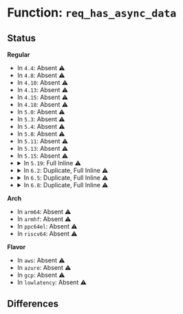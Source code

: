# Function: <code>req_has_async_data</code>

## Status
<b>Regular</b>
<ul>
<li>
In <code>4.4</code>: Absent ⚠️
</li>
<li>
In <code>4.8</code>: Absent ⚠️
</li>
<li>
In <code>4.10</code>: Absent ⚠️
</li>
<li>
In <code>4.13</code>: Absent ⚠️
</li>
<li>
In <code>4.15</code>: Absent ⚠️
</li>
<li>
In <code>4.18</code>: Absent ⚠️
</li>
<li>
In <code>5.0</code>: Absent ⚠️
</li>
<li>
In <code>5.3</code>: Absent ⚠️
</li>
<li>
In <code>5.4</code>: Absent ⚠️
</li>
<li>
In <code>5.8</code>: Absent ⚠️
</li>
<li>
In <code>5.11</code>: Absent ⚠️
</li>
<li>
In <code>5.13</code>: Absent ⚠️
</li>
<li>
In <code>5.15</code>: Absent ⚠️
</li>
<li>
<details>
<summary>In <code>5.19</code>: Full Inline ⚠️</summary>

**Collision:** Unique Static

**Inline:** Full

**Transformation:** False

**Instances:**

```
In io_uring/io_uring.c (ffffffff816d55ed)
Location: io_uring/io_uring.c:1615
Inline: True
Inline callers:
  - io_uring/io_uring.c:__io_timeout_prep
  - io_uring/io_uring.c:io_connect
  - io_uring/io_uring.c:io_connect
  - io_uring/io_uring.c:io_recvmsg
  - io_uring/io_uring.c:io_sendmsg
  - io_uring/io_uring.c:io_uring_cmd
  - io_uring/io_uring.c:io_uring_cmd
  - io_uring/io_uring.c:io_write
  - io_uring/io_uring.c:io_read
  - io_uring/io_uring.c:io_setup_async_rw
  - io_uring/io_uring.c:kiocb_done
  - io_uring/io_uring.c:kiocb_done
```
</details>
</li>
<li>
<details>
<summary>In <code>6.2</code>: Duplicate, Full Inline ⚠️</summary>

**Collision:** Static Duplication

**Inline:** Full

**Transformation:** False

**Instances:**

```
In io_uring/io_uring.c (ffffffff81791017)
Location: io_uring/io_uring.h:187
Inline: True
Inline callers:
  - io_uring/io_uring.c:io_req_prep_async
```
```
In io_uring/uring_cmd.c (ffffffff81795006)
Location: io_uring/io_uring.h:187
Inline: True
Inline callers:
  - io_uring/uring_cmd.c:io_uring_cmd
  - io_uring/uring_cmd.c:io_uring_cmd
```
```
In io_uring/net.c (ffffffff817984a7)
Location: io_uring/io_uring.h:187
Inline: True
Inline callers:
  - io_uring/net.c:io_connect
  - io_uring/net.c:io_connect
  - io_uring/net.c:io_sendmsg_zc
  - io_uring/net.c:io_send_zc
  - io_uring/net.c:io_send_zc_cleanup
  - io_uring/net.c:io_recvmsg
  - io_uring/net.c:io_send
  - io_uring/net.c:io_sendmsg
  - io_uring/net.c:io_setup_async_addr
  - io_uring/net.c:io_send_prep_async
  - io_uring/net.c:io_setup_async_msg
  - io_uring/net.c:io_netmsg_recycle
```
```
In io_uring/timeout.c (ffffffff8179922d)
Location: io_uring/io_uring.h:187
Inline: True
Inline callers:
  - io_uring/timeout.c:__io_timeout_prep
```
```
In io_uring/rw.c (ffffffff817a4c1f)
Location: io_uring/io_uring.h:187
Inline: True
Inline callers:
  - io_uring/rw.c:io_rw_fail
  - io_uring/rw.c:io_write
  - io_uring/rw.c:io_read
  - io_uring/rw.c:io_setup_async_rw
  - io_uring/rw.c:kiocb_done
  - io_uring/rw.c:kiocb_done
```
</details>
</li>
<li>
<details>
<summary>In <code>6.5</code>: Duplicate, Full Inline ⚠️</summary>

**Collision:** Static Duplication

**Inline:** Full

**Transformation:** False

**Instances:**

```
In io_uring/io_uring.c (ffffffff817d1cfb)
Location: io_uring/io_uring.h:194
Inline: True
Inline callers:
  - io_uring/io_uring.c:io_req_prep_async
```
```
In io_uring/uring_cmd.c (ffffffff817d5da1)
Location: io_uring/io_uring.h:194
Inline: True
Inline callers:
  - io_uring/uring_cmd.c:io_uring_cmd
```
```
In io_uring/net.c (ffffffff817d9237)
Location: io_uring/io_uring.h:194
Inline: True
Inline callers:
  - io_uring/net.c:io_connect
  - io_uring/net.c:io_connect
  - io_uring/net.c:io_sendmsg_zc
  - io_uring/net.c:io_send_zc
  - io_uring/net.c:io_send_zc_cleanup
  - io_uring/net.c:io_recvmsg
  - io_uring/net.c:io_send
  - io_uring/net.c:io_sendmsg
  - io_uring/net.c:io_setup_async_addr
  - io_uring/net.c:io_send_prep_async
  - io_uring/net.c:io_setup_async_msg
  - io_uring/net.c:io_netmsg_recycle
```
```
In io_uring/timeout.c (ffffffff817da2cf)
Location: io_uring/io_uring.h:194
Inline: True
Inline callers:
  - io_uring/timeout.c:__io_timeout_prep
```
```
In io_uring/rw.c (ffffffff817e5bef)
Location: io_uring/io_uring.h:194
Inline: True
Inline callers:
  - io_uring/rw.c:io_rw_fail
  - io_uring/rw.c:io_write
  - io_uring/rw.c:io_read
  - io_uring/rw.c:io_setup_async_rw
  - io_uring/rw.c:kiocb_done
  - io_uring/rw.c:kiocb_done
```
</details>
</li>
<li>
<details>
<summary>In <code>6.8</code>: Duplicate, Full Inline ⚠️</summary>

**Collision:** Static Duplication

**Inline:** Full

**Transformation:** False

**Instances:**

```
In io_uring/io_uring.c (ffffffff818140ba)
Location: io_uring/io_uring.h:195
Inline: True
Inline callers:
  - io_uring/io_uring.c:io_uring_try_cancel_requests
  - io_uring/io_uring.c:io_req_prep_async
```
```
In io_uring/uring_cmd.c (ffffffff8181a009)
Location: io_uring/io_uring.h:195
Inline: True
Inline callers:
  - io_uring/uring_cmd.c:io_uring_cmd
```
```
In io_uring/net.c (ffffffff8181d52e)
Location: io_uring/io_uring.h:195
Inline: True
Inline callers:
  - io_uring/net.c:io_connect
  - io_uring/net.c:io_connect
  - io_uring/net.c:io_sendmsg_zc
  - io_uring/net.c:io_send_zc
  - io_uring/net.c:io_send_zc_cleanup
  - io_uring/net.c:io_recvmsg
  - io_uring/net.c:io_send
  - io_uring/net.c:io_sendmsg
  - io_uring/net.c:io_setup_async_addr
  - io_uring/net.c:io_send_prep_async
  - io_uring/net.c:io_setup_async_msg
  - io_uring/net.c:io_netmsg_recycle
```
```
In io_uring/timeout.c (ffffffff8181e5bf)
Location: io_uring/io_uring.h:195
Inline: True
Inline callers:
  - io_uring/timeout.c:__io_timeout_prep
```
```
In io_uring/rw.c (ffffffff81829edf)
Location: io_uring/io_uring.h:195
Inline: True
Inline callers:
  - io_uring/rw.c:io_rw_fail
  - io_uring/rw.c:io_write
  - io_uring/rw.c:__io_read
  - io_uring/rw.c:io_setup_async_rw
  - io_uring/rw.c:kiocb_done
  - io_uring/rw.c:kiocb_done
  - io_uring/rw.c:io_complete_rw
  - io_uring/rw.c:io_req_rw_complete
```
</details>
</li>
</ul>
<b>Arch</b>
<ul>
<li>
In <code>arm64</code>: Absent ⚠️
</li>
<li>
In <code>armhf</code>: Absent ⚠️
</li>
<li>
In <code>ppc64el</code>: Absent ⚠️
</li>
<li>
In <code>riscv64</code>: Absent ⚠️
</li>
</ul>
<b>Flavor</b>
<ul>
<li>
In <code>aws</code>: Absent ⚠️
</li>
<li>
In <code>azure</code>: Absent ⚠️
</li>
<li>
In <code>gcp</code>: Absent ⚠️
</li>
<li>
In <code>lowlatency</code>: Absent ⚠️
</li>
</ul>

## Differences
